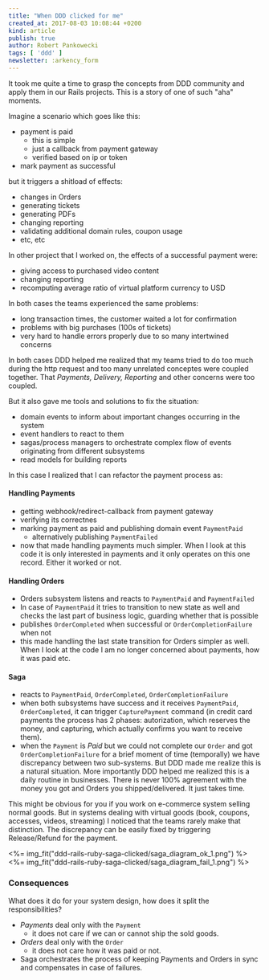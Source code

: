```yaml
---
title: "When DDD clicked for me"
created_at: 2017-08-03 10:08:44 +0200
kind: article
publish: true
author: Robert Pankowecki
tags: [ 'ddd' ]
newsletter: :arkency_form
---
```


It took me quite a time to grasp the concepts from DDD community and apply them in our Rails projects. This is a story of one of such "aha" moments.

<!-- more -->

Imagine a scenario which goes like this:

- payment is paid
  - this is simple
  - just a callback from payment gateway
  - verified based on ip or token
- mark payment as successful

but it triggers a shitload of effects:

- changes in Orders
- generating tickets
- generating PDFs
- changing reporting
- validating additional domain rules, coupon usage
- etc, etc

In other project that I worked on, the effects of a successful payment were:

- giving access to purchased video content
- changing reporting
- recomputing average ratio of virtual platform currency to USD

In both cases the teams experienced the same problems:

* long transaction times, the customer waited a lot for confirmation
* problems with big purchases (100s of tickets)
* very hard to handle errors properly due to so many intertwined concerns

In both cases DDD helped me realized that my teams tried to do too much during the http request and too many unrelated conceptes were coupled together. That _Payments, Delivery, Reporting_ and other concerns were too coupled.

But it also gave me tools and solutions to fix the situation:

* domain events to inform about important changes occurring in the system
* event handlers to react to them
* sagas/process managers to orchestrate complex flow of events originating from different subsystems
* read models for building reports

In this case I realized that I can refactor the payment process as:

#### Handling Payments

  * getting webhook/redirect-callback from payment gateway
  * verifying its correctnes
  * marking payment as paid and publishing domain event `PaymentPaid`
    * alternatively publishing `PaymentFailed`
  * now that made handling payments much simpler. When I look at this code it is only interested in payments and it only operates on this one record. Either it worked or not.

#### Handling Orders

  * Orders subsystem listens and reacts to `PaymentPaid` and `PaymentFailed`
  * In case of `PaymentPaid` it tries to transition to new state as well and checks the last part of business logic, guarding whether that is possible
  * publishes `OrderCompleted` when successful or `OrderCompletionFailure` when not
  * this made handling the last state transition for Orders simpler as well. When I look at the code I am no longer concerned about payments, how it was paid etc.

#### Saga

  * reacts to `PaymentPaid`, `OrderCompleted`, `OrderCompletionFailure`
  * when both subsystems have success and it receives `PaymentPaid`, `OrderCompleted`, it can trigger `CapturePayment` command (in credit card payments the process has 2 phases: autorization, which reserves the money, and capturing, which actually confirms you want to receive them).
  * when the `Payment` is _Paid_ but we could not complete our `Order` and got `OrderCompletionFailure` for a brief moment of time (temporally) we have discrepancy between two sub-systems. But DDD made me realize this is a natural situation. More importantly DDD helped me realized this is a daily routine in businesses. There is never 100% agreement with the money you got and Orders you shipped/delivered. It just takes time.

  This might be obvious for you if you work on e-commerce system selling normal goods. But in systems dealing with virtual goods (book, coupons, accesses, videos, streaming) I noticed that the teams rarely make that distinction. The discrepancy can be easily fixed by triggering Release/Refund for the payment.

<%= img_fit("ddd-rails-ruby-saga-clicked/saga_diagram_ok_1.png") %>
<%= img_fit("ddd-rails-ruby-saga-clicked/saga_diagram_fail_1.png") %>

### Consequences

What does it do for your system design, how does it split the responsibilities?

* _Payments_ deal only with the `Payment`
  * it does not care if we can or cannot ship the sold goods.
* _Orders_ deal only with the `Order`
  * it does not care how it was paid or not.
* Saga orchestrates the process of keeping Payments and Orders in sync and compensates in case of failures.
